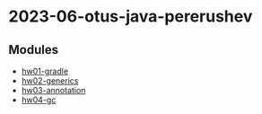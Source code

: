 # 2023-06-otus-java-pererushev

## Modules
* [hw01-gradle](hw01-gradle/README.md)
* [hw02-generics](hw02-generics/README.md)
* [hw03-annotation](hw03-annotation/README.md)
* [hw04-gc](hw04-gc/README.md)